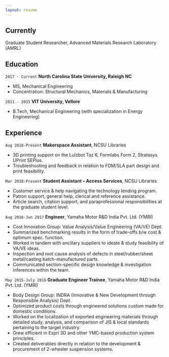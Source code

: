 ```yaml
---
layout: resume
---
```

<!---
No Title
-->
## Currently

Graduate Student Researcher, Advanced Materials Research Laboratory (AMRL)

## Education

`2017 - Current`
__North Carolina State University, Raleigh NC__
- MS, Mechanical Engineering
- Concentration: Structural Mechanics, Materials & Manufacturing

`2011 - 2015`
__VIT  University, Vellore__
- B.Tech, Mechanical Engineering (with specialization in Energy Engineering)


## Experience

`Aug 2018-Present`
__Makerspace Assistant__, NCSU Libraries 

- 3D printing support on the Lulzbot Taz 6, Formlabs Form 2, Stratasys UPrint SEPlus. 
- Troubleshooting and feedback in relation to FDM/SLA part design and print feasibility.

`Mar 2018-Present`
__Student Assistant – Access Services__, NCSU Libraries 

- Customer service & help navigating the technology lending program. 
- Patron support, general help, clerical and reference assistance. 
- Article search, citation support, and paraprofessional responsibilities at the graduate student level.

`Aug 2016-Jun 2017`
__Engineer__, Yamaha Motor R&D India Pvt. Ltd. (YMRI)

- Cost Innovation Group: Value Analysis/Value Engineering (VA/VE) Dept. 
- Summarized benchmarking results in the form of trade-offs b/w cost & optimum spec. function.
- Worked in tandem with ancillary suppliers to ideate & study feasibility of VA/VE ideas. 
- Inspection and root cause analysis of defects in steel/rubber/sheet metal/casting batch-manufactured parts. 
- Communicated section-specific design knowledge & investigation inferences within the team.

`May 2015-July 2016`
__Graduate Engineer Trainee__, Yamaha Motor R&D India Pvt. Ltd. (YMRI)

- Body Design Group: INDRA (Innovative & New Development through Responsible Analysis) Dept. 
- Optimized product costs through engineered solutions custom made for domestic conditions. 
- Worked on the localization of exported engineering materials through detailed study, analysis, and comparison of JIS & local standards pertaining to the target industry. 
- Grew efficient in Espri 3D and other YMC-based production system principles. 
- Created deliverables directly in relation to the development & procurement of 2-wheeler suspension systems.




<!-- ### Footer

Last updated: Nov 2018 -->



